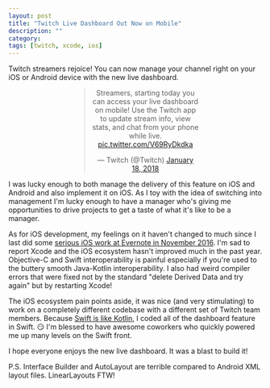 ```yaml
---
layout: post
title: "Twitch Live Dashboard Out Now on Mobile"
description: ""
category: 
tags: [twitch, xcode, ios]
---
```


Twitch streamers rejoice! You can now manage your channel right on your iOS or Android device with the new live dashboard.

<div style="margin: auto; width: 50%; text-align: center; margin-bottom: 1em;">
<blockquote class="twitter-tweet"><p lang="en" dir="ltr">Streamers, starting today you can access your live dashboard on mobile! Use the Twitch app to update stream info, view stats, and chat from your phone while live. <a href="https://t.co/V69RyDkdka">pic.twitter.com/V69RyDkdka</a></p>&mdash; Twitch (@Twitch) <a href="https://twitter.com/Twitch/status/954050273609207808?ref_src=twsrc%5Etfw">January 18, 2018</a></blockquote> <script async src="https://platform.twitter.com/widgets.js" charset="utf-8"></script>
</div>

I was lucky enough to both manage the delivery of this feature on iOS and Android and also implement it on iOS. As I toy with the idea of switching into management I'm lucky enough to have a manager who's giving me opportunities to drive projects to get a taste of what it's like to be a manager.

As for iOS development, my feelings on it haven't changed to much since I last did some [serious iOS work at Evernote in November 2016][1]. I'm sad to report Xcode and the iOS ecosystem hasn't improved much in the past year. Objective-C and Swift interoperability is painful especially if you're used to the buttery smooth Java-Kotlin interoperability. I also had weird compiler errors that were fixed not by the standard "delete Derived Data and try again" but by restarting Xcode! 

The iOS ecosystem pain points aside, it was nice (and very stimulating) to work on a completely different codebase with a different set of Twitch team members. Because [Swift is like Kotlin][2], I coded all of the dashboard feature in Swift. 😏 I'm blessed to have awesome coworkers who quickly powered me up many levels on the Swift front. 

I hope everyone enjoys the new live dashboard. It was a blast to build it!

P.S. Interface Builder and AutoLayout are terrible compared to Android XML layout files. LinearLayouts FTW! 

[1]: {{site.base_url}}/2016/11/12/omg-swift-closures/
[2]: http://nilhcem.com/swift-is-like-kotlin/
